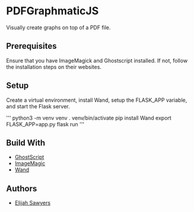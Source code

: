 # PDFGraphmaticJS

Visually create graphs on top of a PDF file.

## Prerequisites

Ensure that you have ImageMagick and Ghostscript installed. If not, follow the installation steps on their websites.

## Setup

Create a virtual environment, install Wand, setup the FLASK_APP variable, and start the Flask server.

'''
python3 -m venv venv
. venv/bin/activate
pip install Wand
export FLASK_APP=app.py
flask run
'''

## Build With

* [GhostScript](https://www.ghostscript.com/)
* [ImageMagic](https://www.imagemagick.org/)
* [Wand](http://docs.wand-py.org/en/0.4.1/index.html)

## Authors

* [Elijah Sawyers](https://github.com/elijahsawyers)
